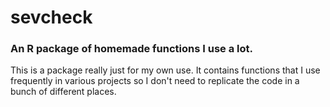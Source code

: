 # sevcheck
### An R package of homemade functions I use a lot.

This is a package really just for my own use. It contains functions that I use frequently in various projects so I don't need to replicate the code in a bunch of different places. 
